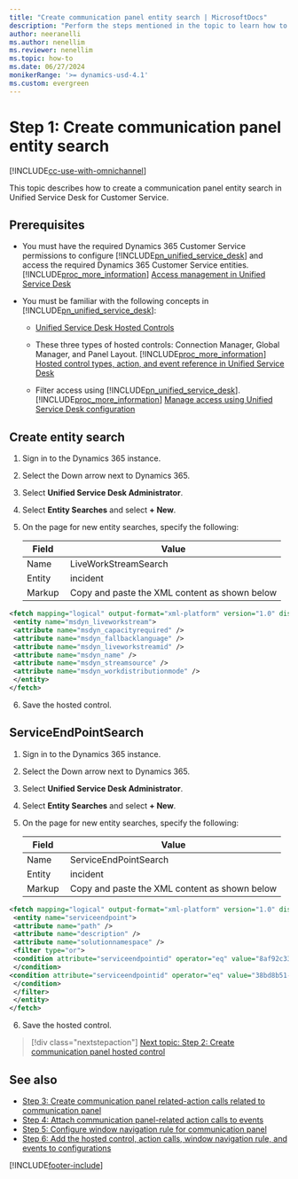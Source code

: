```yaml
---
title: "Create communication panel entity search | MicrosoftDocs"
description: "Perform the steps mentioned in the topic to learn how to create the communication panel entity search forms."
author: neeranelli
ms.author: nenellim
ms.reviewer: nenellim
ms.topic: how-to
ms.date: 06/27/2024
monikerRange: '>= dynamics-usd-4.1'
ms.custom: evergreen
---
```



# Step 1: Create communication panel entity search



[!INCLUDE[cc-use-with-omnichannel](../../includes/cc-use-with-omnichannel.md)]

This topic describes how to create a communication panel entity search in Unified Service Desk for  Customer Service.

## Prerequisites 

- You must have the required Dynamics 365 Customer Service permissions to configure [!INCLUDE[pn_unified_service_desk](../../includes/pn-unified-service-desk.md)] and access the required Dynamics 365 Customer Service entities. [!INCLUDE[proc_more_information](../../includes/proc-more-information.md)] [Access management in Unified Service Desk](/dynamics365/customer-engagement/unified-service-desk/admin/security-unified-service-desk)

- You must be familiar with the following concepts in [!INCLUDE[pn_unified_service_desk](../../includes/pn-unified-service-desk.md)]:  
  
  - [Unified Service Desk Hosted Controls](/dynamics365/customer-engagement/unified-service-desk/unified-service-desk-hosted-controls)  
  
  - These three types of hosted controls: Connection Manager, Global Manager, and Panel Layout. [!INCLUDE[proc_more_information](../../includes/proc-more-information.md)] [Hosted control types, action, and event reference in Unified Service Desk](/dynamics365/customer-engagement/unified-service-desk/hosted-control-types-action-event-reference) 
  
  - Filter access using [!INCLUDE[pn_unified_service_desk](../../includes/pn-unified-service-desk.md)]. [!INCLUDE[proc_more_information](../../includes/proc-more-information.md)] [Manage access using Unified Service Desk configuration](/dynamics365/customer-engagement/unified-service-desk/admin/manage-access-using-unified-service-desk-configuration)
 
## Create entity search

1. Sign in to the Dynamics 365 instance.

2. Select the Down arrow next to Dynamics 365.

3. Select **Unified Service Desk Administrator**.

4. Select **Entity Searches** and select **+ New**.

5. On the page for new entity searches, specify the following:

     | Field   | Value  |
     |---------|--------|
     | Name    | LiveWorkStreamSearch |
     | Entity   | incident |
     | Markup  | Copy and paste the XML content as shown below  |

```XML
<fetch mapping="logical" output-format="xml-platform" version="1.0" distinct="false">
 <entity name="msdyn_liveworkstream">
 <attribute name="msdyn_capacityrequired" />
 <attribute name="msdyn_fallbacklanguage" />
 <attribute name="msdyn_liveworkstreamid" />
 <attribute name="msdyn_name" />
 <attribute name="msdyn_streamsource" />
 <attribute name="msdyn_workdistributionmode" />
 </entity>
</fetch>
```

6. Save the hosted control.


## ServiceEndPointSearch

1. Sign in to the Dynamics 365 instance.

2. Select the Down arrow next to Dynamics 365.

3. Select **Unified Service Desk Administrator**.

4. Select **Entity Searches** and select **+ New**.

5. On the page for new entity searches, specify the following:

     | Field   | Value  |
     |---------|--------|
     | Name    | ServiceEndPointSearch |
     | Entity   | incident |
     | Markup  | Copy and paste the XML content as shown below  |

```XML
<fetch mapping="logical" output-format="xml-platform" version="1.0" distinct="false">
 <entity name="serviceendpoint">
 <attribute name="path" />
 <attribute name="description" />
 <attribute name="solutionnamespace" />
 <filter type="or">
 <condition attribute="serviceendpointid" operator="eq" value="8af92c33-e748-4b5a-b772-46cba89bb7ac">
 </condition>
<condition attribute="serviceendpointid" operator="eq" value="38bd8b51-de34-4c45-bf43-5a913aeec49f">
 </condition>
 </filter>
 </entity>
</fetch>
```

6. Save the hosted control. 


> [!div class="nextstepaction"]
> [Next topic: Step 2: Create communication panel hosted control](communication-panel-step2-create-hosted-control.md)

## See also

- [Step 3: Create communication panel related-action calls related to communication panel](communication-panel-step3-create-action-calls.md)
- [Step 4: Attach communication panel-related action calls to events](communication-panel-step4-attach-action-calls-events.md)
- [Step 5: Configure window navigation rule for communication panel](communication-panel-step5-configure-window-navigation-rule.md) 
- [Step 6: Add the hosted control, action calls, window navigation rule, and events to configurations](communication-panel-step6-add-hosted-control-action-calls-events-configurations.md) 


[!INCLUDE[footer-include](../../includes/footer-banner.md)]
